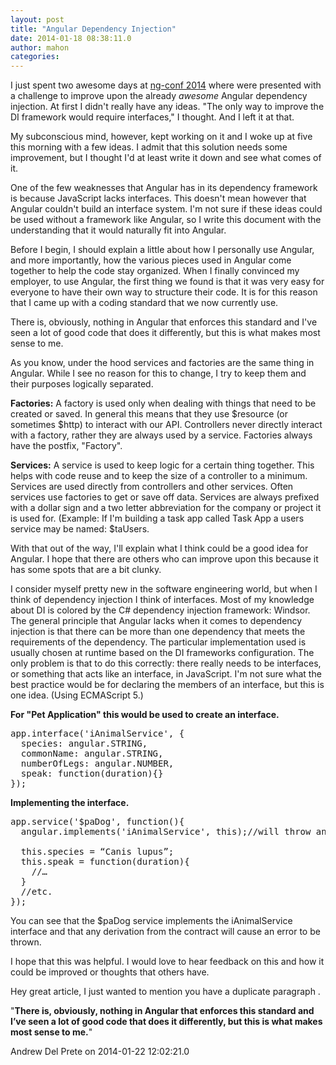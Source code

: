 ```yaml
---
layout: post
title: "Angular Dependency Injection"
date: 2014-01-18 08:38:11.0
author: mahon
categories: 
---
```

I just spent two awesome days at <a href="http://ng-conf.org">ng-conf 2014</a> where were presented with a challenge to improve upon the already <em>awesome</em> Angular dependency injection. At first I didn't really have any ideas. "The only way to improve the DI framework would require interfaces," I thought. And I left it at that.

My subconscious mind, however, kept working on it and I woke up at five this morning with a few ideas. I admit that this solution needs some improvement, but I thought I'd at least write it down and see what comes of it.

One of the few weaknesses that Angular has in its dependency framework is because JavaScript lacks interfaces. This doesn't mean however that Angular couldn't build an interface system. I'm not sure if these ideas could be used without a framework like Angular, so I write this document with the understanding that it would naturally fit into Angular.

Before I begin, I should explain a little about how I personally use Angular, and more importantly, how the various pieces used in Angular come together to help the code stay organized. When I finally convinced my employer, to use Angular, the first thing we found is that it was very easy for everyone to have their own way to structure their code. It is for this reason that I came up with a coding standard that we now currently use.

There is, obviously, nothing in Angular that enforces this standard and I've seen a lot of good code that does it differently, but this is what makes most sense to me.

As you know, under the hood services and factories are the same thing in Angular. While I see no reason for this to change, I try to keep them and their purposes logically separated.

<strong>Factories:</strong>
A factory is used only when dealing with things that need to be created or saved. In general this means that they use $resource (or sometimes $http) to interact with our API. Controllers never directly interact with a factory, rather they are always used by a service. Factories always have the postfix, "Factory".

<strong>Services:</strong>
A service is used to keep logic for a certain thing together. This helps with code reuse and to keep the size of a controller to a minimum. Services are used directly from controllers and other services. Often services use factories to get or save off data. Services are always prefixed with a dollar sign and a two letter abbreviation for the company or project it is used for. (Example: If I'm building a task app called Task App a users service may be named: $taUsers.

With that out of the way, I'll explain what I think could be a good idea for Angular. I hope that there are others who can improve upon this because it has some spots that are a bit clunky.

I consider myself pretty new in the software engineering world, but when I think of dependency injection I think of interfaces. Most of my knowledge about DI is colored by the C# dependency injection framework: Windsor. The general principle that Angular lacks when it comes to dependency injection is that there can be more than one dependency that meets the requirements of the dependency. The particular implementation used is usually chosen at runtime based on the DI frameworks configuration. The only problem is that to do this correctly: there really needs to be interfaces, or something that acts like an interface, in JavaScript. I'm not sure what the best practice would be for declaring the members of an interface, but this is one idea. (Using ECMAScript 5.)

<b>For "Pet Application" this would be used to create an interface.</b>
<pre lang="javascript" line="1">app.interface('iAnimalService', {
  species: angular.STRING,
  commonName: angular.STRING,
  numberOfLegs: angular.NUMBER,
  speak: function(duration){}
});</pre>
<b>Implementing the interface.</b>
<pre lang="javascript" line="10">app.service('$paDog', function(){
  angular.implements('iAnimalService', this);//will throw an error if the requirements are not met

  this.species = “Canis lupus”;
  this.speak = function(duration){
    //…
  }
  //etc.
});</pre>
You can see that the $paDog service implements the iAnimalService interface and that any derivation from the contract will cause an error to be thrown.

I hope that this was helpful. I would love to hear feedback on this and how it could be improved or thoughts that others have.

<div class='archived comments'>

<div class='comment'>Hey great article, I just wanted to mention you have a duplicate paragraph .

"<b>There is, obviously, nothing in Angular that enforces this standard and I’ve seen a lot of good code that does it differently, but this is what makes most sense to me.</b>"  <div class='by'>Andrew Del Prete on 2014-01-22 12:02:21.0  </div></div>
</div>